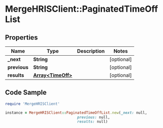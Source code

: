# MergeHRISClient::PaginatedTimeOffList

## Properties

Name | Type | Description | Notes
------------ | ------------- | ------------- | -------------
**_next** | **String** |  | [optional] 
**previous** | **String** |  | [optional] 
**results** | [**Array&lt;TimeOff&gt;**](TimeOff.md) |  | [optional] 

## Code Sample

```ruby
require 'MergeHRISClient'

instance = MergeHRISClient::PaginatedTimeOffList.new(_next: null,
                                 previous: null,
                                 results: null)
```


